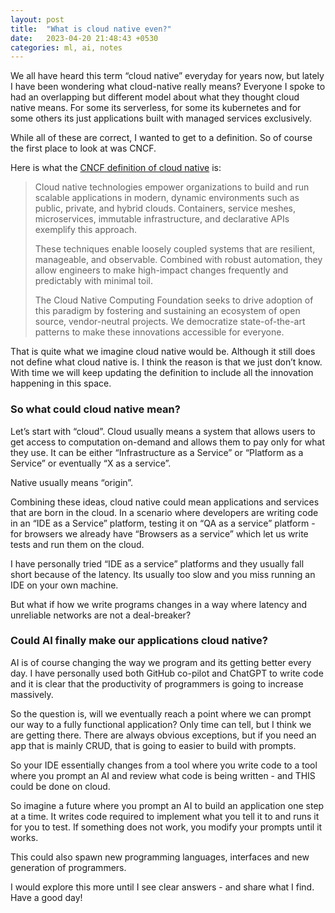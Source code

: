 ```yaml
---
layout: post
title:  "What is cloud native even?"
date:   2023-04-20 21:48:43 +0530
categories: ml, ai, notes
---
```

We all have heard this term “cloud native” everyday for years now, but lately I have been wondering what cloud-native really means? Everyone I spoke to had an overlapping but different model about what they thought cloud native means. For some its serverless, for some its kubernetes and for some others its just applications built with managed services exclusively.

While all of these are correct, I wanted to get to a definition. So of course the first place to look at was CNCF.

Here is what the [CNCF definition of cloud native](https://github.com/cncf/toc/blob/main/DEFINITION.md#cncf-cloud-native-definition-v10) is:

> Cloud native technologies empower organizations to build and run scalable applications in modern, dynamic environments such as public, private, and hybrid clouds. Containers, service meshes, microservices, immutable infrastructure, and declarative APIs exemplify this approach.
> 
> These techniques enable loosely coupled systems that are resilient, manageable, and observable. Combined with robust automation, they allow engineers to make high-impact changes frequently and predictably with minimal toil.
> 
> The Cloud Native Computing Foundation seeks to drive adoption of this paradigm by fostering and sustaining an ecosystem of open source, vendor-neutral projects. We democratize state-of-the-art patterns to make these innovations accessible for everyone.

That is quite what we imagine cloud native would be. Although it still does not define what cloud native is. I think the reason is that we just don’t know. With time we will keep updating the definition to include all the innovation happening in this space.

### So what could cloud native mean?

Let’s start with “cloud”. Cloud usually means a system that allows users to get access to computation on-demand and allows them to pay only for what they use. It can be either “Infrastructure as a Service” or “Platform as a Service” or eventually “X as a service”.

Native usually means “origin”.

Combining these ideas, cloud native could mean applications and services that are born in the cloud. In a scenario where developers are writing code in an “IDE as a Service” platform, testing it on “QA as a service” platform - for browsers we already have “Browsers as a service” which let us write tests and run them on the cloud.

I have personally tried “IDE as a service” platforms and they usually fall short because of the latency. Its usually too slow and you miss running an IDE on your own machine.

But what if how we write programs changes in a way where latency and unreliable networks are not a deal-breaker?

### Could AI finally make our applications cloud native?

AI is of course changing the way we program and its getting better every day. I have personally used both GitHub co-pilot and ChatGPT to write code and it is clear that the productivity of programmers is going to increase massively.

So the question is, will we eventually reach a point where we can prompt our way to a fully functional application? Only time can tell, but I think we are getting there. There are always obvious exceptions, but if you need an app that is mainly CRUD, that is going to easier to build with prompts.

So your IDE essentially changes from a tool where you write code to a tool where you prompt an AI and review what code is being written - and THIS could be done on cloud.

So imagine a future where you prompt an AI to build an application one step at a time. It writes code required to implement what you tell it to and runs it for you to test. If something does not work, you modify your prompts until it works.

This could also spawn new programming languages, interfaces and new generation of programmers.

I would explore this more until I see clear answers - and share what I find. Have a good day!
